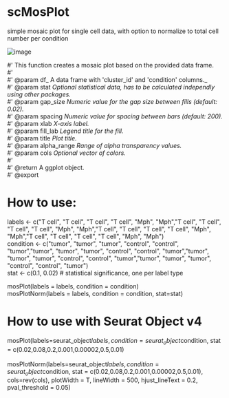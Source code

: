 # scMosPlot
simple mosaic plot for single cell data, with option to normalize to total cell number per condition

![image](https://github.com/user-attachments/assets/d226b53f-6285-4f3c-970f-39897e5f834b)



#' This function creates a mosaic plot based on the provided data frame. <br>
#'<br>
#' @param df_ A data frame with 'cluster_id' and 'condition' columns._<br>
#' @param stat _Optional statistical data, has to be calculated independly using other packages._<br>
#' @param gap_size _Numeric value for the gap size between fills (default: 0.02)._<br>
#' @param spacing _Numeric value for spacing between bars (default: 200)._<br>
#' @param xlab _X-axis label._<br>
#' @param fill_lab _Legend title for the fill._<br>
#' @param title _Plot title._<br>
#' @param alpha_range _Range of alpha transparency values._<br>
#' @param cols _Optional vector of colors._<br>
#'<br>
#' @return A ggplot object.<br>
#' @export<br>


# How to use:
labels <- c("T cell", "T cell", "T cell", "T cell", "Mph", "Mph","T cell", "T cell", "T cell", "T cell", "Mph", "Mph","T cell", "T cell", "T cell", "T cell", "Mph", "Mph","T cell", "T cell", "T cell", "T cell", "Mph", "Mph")<br>
condition <- c("tumor", "tumor", "tumor", "control", "control", "tumor","tumor", "tumor", "tumor", "control", "control", "tumor","tumor", "tumor", "tumor", "control", "control", "tumor","tumor", "tumor", "tumor", "control", "control", "tumor")<br>
stat <- c(0.1, 0.02)  # statistical significance, one per label type<br>

mosPlot(labels = labels, condition = condition)<br>
mosPlotNorm(labels = labels, condition = condition, stat=stat)<br>


# How to use with Seurat Object v4
mosPlot(labels=seurat_object$labels, condition=seurat_object$condition, stat = c(0.02,0.08,0.2,0.001,0.00002,0.5,0.01)<br>
<br>
mosPlotNorm(labels=seurat_object$labels, condition=seurat_object$condition, stat = c(0.02,0.08,0.2,0.001,0.00002,0.5,0.01), cols=rev(cols), plotWidth = T, lineWidth = 500, hjust_lineText = 0.2, pval_threshold = 0.05)<br>
